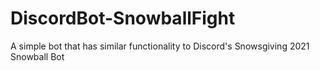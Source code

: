 # DiscordBot-SnowballFight
A simple bot that has similar functionality to Discord's Snowsgiving 2021 Snowball Bot
